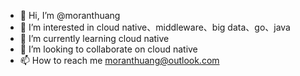 - 👋 Hi, I’m @moranthuang
- 👀 I’m interested in cloud native、middleware、big data、go、java
- 🌱 I’m currently learning cloud native
- 💞️ I’m looking to collaborate on cloud native
- 📫 How to reach me moranthuang@outlook.com
